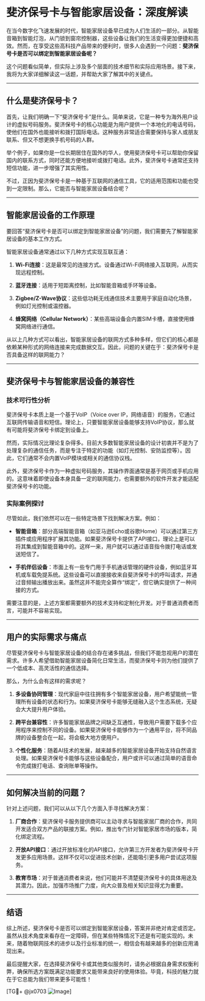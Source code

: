 # 斐济保号卡与智能家居设备：深度解读

在当今数字化飞速发展的时代，智能家居设备早已成为人们生活的一部分。从智能音箱到智能灯泡，从门锁到窗帘控制器，这些设备让我们的生活变得更加便捷和高效。然而，在享受这些高科技产品带来的便利时，很多人会遇到一个问题：**斐济保号卡是否可以绑定到智能家居设备呢？**

这个问题看似简单，但实际上涉及多个层面的技术细节和实际应用场景。接下来，我将为大家详细解读这一话题，并帮助大家了解其中的关键点。

---

## 什么是斐济保号卡？

首先，让我们明确一下“斐济保号卡”是什么。简单来说，它是一种专为海外用户设计的虚拟号码服务。斐济保号卡的核心功能是为用户提供一个本地化的电话号码，使他们在国外也能接听和拨打国际电话。这种服务非常适合需要保持与家人或朋友联系、但又不想更换手机号码的人群。

举个例子，如果你是一位长期居住在国外的华人，使用斐济保号卡可以帮助你保留国内的联系方式，同时还能方便地接听或拨打电话。此外，斐济保号卡通常还支持短信功能，进一步增强了其实用性。

不过，正因为斐济保号卡是一种基于互联网的通信工具，它的适用范围和功能也受到一定限制。那么，它能否与智能家居设备结合呢？

---

## 智能家居设备的工作原理

要回答“斐济保号卡是否可以绑定到智能家居设备”的问题，我们需要先了解智能家居设备的基本工作方式。

智能家居设备通常通过以下几种方式实现互联互通：

1. **Wi-Fi连接**：这是最常见的连接方式。设备通过Wi-Fi网络接入互联网，从而实现远程控制。
   
2. **蓝牙连接**：适用于短距离控制，比如智能音箱或手环等设备。

3. **Zigbee/Z-Wave协议**：这些低功耗无线通信技术主要用于家庭自动化场景，例如灯光控制或温控器。

4. **蜂窝网络（Cellular Network）**：某些高端设备会内置SIM卡槽，直接使用蜂窝网络进行通信。

从以上几种方式可以看出，智能家居设备的联网方式多种多样，但它们的核心都是依赖某种形式的网络连接来完成数据交互。因此，问题的关键在于：斐济保号卡是否具备这样的联网能力？

---

## 斐济保号卡与智能家居设备的兼容性

### 技术可行性分析

斐济保号卡本质上是一个基于VoIP（Voice over IP，网络语音）的服务，它通过互联网传输语音和短信。理论上，只要智能家居设备能够支持VoIP协议，那么就有可能将斐济保号卡绑定到设备上。

然而，实际情况比理论复杂得多。目前大多数智能家居设备的设计初衷并不是为了处理复杂的通信任务，而是专注于特定的功能（如灯光控制、安防监控等）。因此，它们通常不会内置VoIP模块或相关的通信协议栈。

此外，斐济保号卡作为一种虚拟号码服务，其操作界面通常是基于网页或手机应用的。这意味着即使设备本身具备一定的联网能力，也需要额外的软件开发才能适配斐济保号卡的功能。

### 实际案例探讨

尽管如此，我们依然可以在一些特定场景下找到解决方案。例如：

- **智能音箱**：部分高端智能音箱（如亚马逊Echo或谷歌Home）可以通过第三方插件或应用程序扩展其功能。如果斐济保号卡提供了API接口，理论上是可以将其集成到智能音箱中的。这样一来，用户就可以通过语音指令拨打电话或发送短信了。

- **手机伴侣设备**：市面上有一些专门用于手机通话管理的硬件设备，例如蓝牙耳机或车载免提系统。这些设备可以直接接收来自斐济保号卡的呼叫请求，并通过音频输出播放出来。虽然这并不能完全算作“绑定”，但它确实提供了一种间接的方式。

需要注意的是，上述方案都需要额外的技术支持和定制化开发。对于普通消费者而言，可能并不容易实现。

---

## 用户的实际需求与痛点

尽管斐济保号卡与智能家居设备的结合存在诸多挑战，但我们不能忽视用户的潜在需求。许多人希望借助智能家居设备简化日常生活，而斐济保号卡则为他们提供了一个低成本、高灵活性的通信选择。

那么，为什么会有这样的需求呢？

1. **多设备协同管理**：现代家庭中往往拥有多个智能家居设备，用户希望能统一管理所有设备的状态和行为。如果斐济保号卡能够无缝融入这个生态系统，无疑会大大提升用户体验。

2. **跨平台兼容性**：许多智能家居品牌之间缺乏互通性，导致用户需要下载多个应用程序来控制不同的设备。如果斐济保号卡能够作为一个通用平台，将不同品牌的设备整合在一起，将会极大地方便用户。

3. **个性化服务**：随着AI技术的发展，越来越多的智能家居设备开始支持自然语言处理。如果斐济保号卡能够与这些设备配合，用户或许可以通过简单的语音命令完成拨打电话、查询账单等操作。

---

## 如何解决当前的问题？

针对上述问题，我们可以从以下几个方面入手寻找解决方案：

1. **厂商合作**：斐济保号卡服务提供商可以主动寻求与智能家居厂商的合作，共同开发适合双方产品的联接方案。例如，推出专门针对智能家居市场的版本，简化绑定流程。

2. **开放API接口**：通过开放标准化的API接口，允许第三方开发者为斐济保号卡开发更多应用场景。这样不仅可以促进技术创新，还能吸引更多用户尝试这项服务。

3. **教育市场**：对于普通消费者来说，他们可能并不清楚斐济保号卡的具体用途及其潜力。因此，加强市场推广力度，向大众普及相关知识显得尤为重要。

---

## 结语

综上所述，斐济保号卡是否可以绑定到智能家居设备，答案并非绝对肯定或否定。虽然从技术角度来看存在一定障碍，但在某些特殊情况下还是有可能实现的。未来，随着物联网技术的进步以及行业标准的统一，相信会有越来越多的创新应用涌现出来。

最后提醒大家，在选择斐济保号卡或其他类似服务时，请务必根据自身需求权衡利弊，确保所选方案既满足功能要求又能带来良好的使用体验。毕竟，科技的魅力就在于它总能为我们带来更多可能性！

[TG💪+ @jx0703 ![Image](https://github.com/user-attachments/assets/dbca1d08-cadb-493c-b0ec-ad6f7a83f270)]